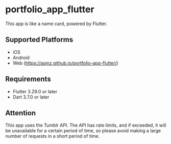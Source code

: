 # portfolio_app_flutter

This app is like a name card, powered by Flutter.

## Supported Platforms

- iOS
- Android
- Web (https://asmz.github.io/portfolio-app-flutter/)

## Requirements

- Flutter 3.29.0 or later
- Dart 3.7.0 or later

## Attention

This app uses the Tumblr API. The API has rate limits, and if exceeded, it will be unavailable for a certain period of time, so please avoid making a large number of requests in a short period of time.
